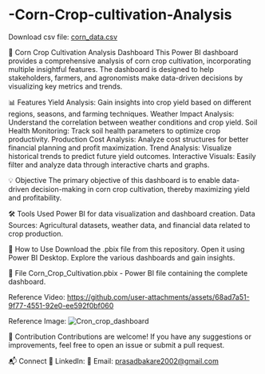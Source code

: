 # -Corn-Crop-cultivation-Analysis

Download csv file: [corn_data.csv](https://github.com/user-attachments/files/19141903/corn_data.csv)

🌽 Corn Crop Cultivation Analysis Dashboard
This Power BI dashboard provides a comprehensive analysis of corn crop cultivation, incorporating multiple insightful features. The dashboard is designed to help stakeholders, farmers, and agronomists make data-driven decisions by visualizing key metrics and trends.

📊 Features
Yield Analysis: Gain insights into crop yield based on different regions, seasons, and farming techniques.
Weather Impact Analysis: Understand the correlation between weather conditions and crop yield.
Soil Health Monitoring: Track soil health parameters to optimize crop productivity.
Production Cost Analysis: Analyze cost structures for better financial planning and profit maximization.
Trend Analysis: Visualize historical trends to predict future yield outcomes.
Interactive Visuals: Easily filter and analyze data through interactive charts and graphs.

💡 Objective
The primary objective of this dashboard is to enable data-driven decision-making in corn crop cultivation, thereby maximizing yield and profitability.

🛠 Tools Used
Power BI for data visualization and dashboard creation.
Data Sources: Agricultural datasets, weather data, and financial data related to crop production.

🚀 How to Use
Download the .pbix file from this repository.
Open it using Power BI Desktop.
Explore the various dashboards and gain insights.

📂 File
Corn_Crop_Cultivation.pbix - Power BI file containing the complete dashboard.


Reference Video: 
https://github.com/user-attachments/assets/68ad7a51-9f77-4551-92e0-ee592f0bf060


Reference Image:
![Cron_crop_dashboard](https://github.com/user-attachments/assets/1fd8e576-ecca-4391-abb3-7e0071fdd7e0)

🤝 Contribution
Contributions are welcome! If you have any suggestions or improvements, feel free to open an issue or submit a pull request.

📬 Connect
🔗 LinkedIn: 
📧 Email: prasadbakare2002@gmail.com
